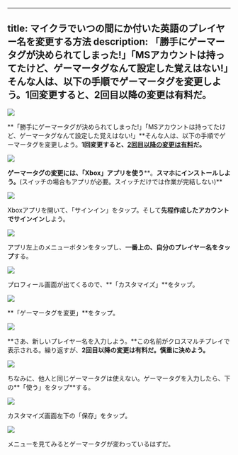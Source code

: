 
---
title: マイクラでいつの間にか付いた英語のプレイヤー名を変更する方法
description: 「勝手にゲーマータグが決められてしまった!」「MSアカウントは持ってたけど、ゲーマータグなんて設定した覚えはない!」そんな人は、以下の手順でゲーマータグを変更しよう。1回変更すると、2回目以降の変更は有料だ。
---

![](https://cdn-ak.f.st-hatena.com/images/fotolife/s/sasigume/20210208/20210208123805.png)

**「勝手にゲーマータグが決められてしまった!」「MSアカウントは持ってたけど、ゲーマータグなんて設定した覚えはない!」**そんな人は、以下の手順でゲーマータグを変更しよう。**1回変更すると、[2回目以降の変更は有料](http://support.xbox.com/ja-JP/my-account/manage-gamertag-and-profile/change-xbox-live-gamertag)だ。**

![](https://cdn-ak.f.st-hatena.com/images/fotolife/s/sasigume/20210208/20210208102329.png)

**ゲーマータグの変更には、「Xbox」アプリを使う****。**スマホにインストールしよう。**(スイッチの場合もアプリが必要。スイッチだけでは作業が完結しない)**

![](https://cdn-ak.f.st-hatena.com/images/fotolife/s/sasigume/20210208/20210208101450.png)

Xboxアプリを開いて、「サインイン」をタップ。そして**先程作成したアカウントでサインイン**しよう。

![](https://cdn-ak.f.st-hatena.com/images/fotolife/s/sasigume/20210208/20210208123808.png)

アプリ左上のメニューボタンをタップし、**一番上の、自分のプレイヤー名をタップ**する。

![](https://cdn-ak.f.st-hatena.com/images/fotolife/s/sasigume/20210208/20210208104618.png)

プロフィール画面が出てくるので、**「カスタマイズ」**をタップ。

![](https://cdn-ak.f.st-hatena.com/images/fotolife/s/sasigume/20210208/20210208100932.png)

**「ゲーマータグを変更」**をタップ。

![](https://cdn-ak.f.st-hatena.com/images/fotolife/s/sasigume/20210208/20210208104127.png)

**さあ、新しいプレイヤー名を入力しよう。**この名前がクロスマルチプレイで表示される。繰り返すが、**2回目以降の変更は有料だ。慎重に決めよう。**

![](https://cdn-ak.f.st-hatena.com/images/fotolife/s/sasigume/20210208/20210208090436.png)

ちなみに、他人と同じゲーマータグは使えない。ゲーマータグを入力したら、下の**「使う」をタップ**する。

![](https://cdn-ak.f.st-hatena.com/images/fotolife/s/sasigume/20210208/20210208102715.png)

カスタマイズ画面左下の「保存」をタップ。

![](https://cdn-ak.f.st-hatena.com/images/fotolife/s/sasigume/20210208/20210208090829.png)

メニューを見てみるとゲーマータグが変わっているはずだ。
